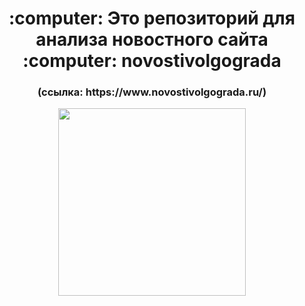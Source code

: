 <h1 align="center"> :computer: Это репозиторий для анализа новостного сайта :computer: novostivolgograda</h1>
<h3 align="center"> (ссылка: https://www.novostivolgograda.ru/) </h3>

<div id="header" align="center">
  <img src="https://camo.githubusercontent.com/63371d36886ee658f5a97401f393e1ab1684b2fd3de674b8f5efc7d410b2a3d0/68747470733a2f2f6d656469612e67697068792e636f6d2f6d656469612f57556c706c634d704f43456d5447427442572f67697068792e676966" width="300"/>
</div>
